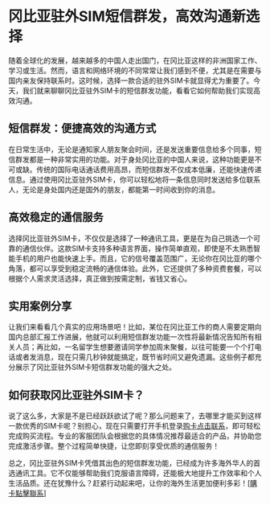 # 冈比亚驻外SIM短信群发，高效沟通新选择

随着全球化的发展，越来越多的中国人走出国门，在冈比亚这样的非洲国家工作、学习或生活。然而，语言和网络环境的不同常常让我们感到不便，尤其是在需要与国内亲友保持联系时。这时候，选择一款合适的驻外SIM卡就显得尤为重要了。今天，我们就来聊聊冈比亚驻外SIM卡的短信群发功能，看看它如何帮助我们实现高效沟通。

## 短信群发：便捷高效的沟通方式

在日常生活中，无论是通知家人朋友聚会时间，还是发送重要信息给多个同事，短信群发都是一种非常实用的功能。对于身处冈比亚的中国人来说，这种功能更是不可或缺。传统的国际电话通话费用高昂，而短信群发不仅成本低廉，还能快速传递信息。通过使用冈比亚驻外SIM卡，你可以轻松地将一条信息同时发送给多位联系人，无论是身处国内还是国外的朋友，都能第一时间收到你的消息。

## 高效稳定的通信服务

选择冈比亚驻外SIM卡，不仅仅是选择了一种通讯工具，更是在为自己挑选一个可靠的通信伙伴。这款SIM卡支持多种语言界面，操作简单直观，即使是不太熟悉智能手机的用户也能快速上手。而且，它的信号覆盖范围广，无论你在冈比亚的哪个角落，都可以享受到稳定流畅的通信体验。此外，它还提供了多种资费套餐，可以根据个人需求灵活选择，真正做到按需定制，省钱又省心。

## 实用案例分享

让我们来看看几个真实的应用场景吧！比如，某位在冈比亚工作的商人需要定期向国内总部汇报工作进展，他就可以利用短信群发功能一次性将最新情况告知所有相关人员；再比如，一名留学生想要邀请同学参加周末聚餐，以往可能要一个个打电话或者发消息，现在只需几秒钟就能搞定，既节省时间又避免遗漏。这些例子都充分展示了冈比亚驻外SIM卡短信群发功能的强大之处。

## 如何获取冈比亚驻外SIM卡？

说了这么多，大家是不是已经跃跃欲试了呢？那么问题来了，去哪里才能买到这样一款优秀的SIM卡呢？别担心，现在只需要打开手机登录[购卡点击联系](https://t.me/s/esim1088)，即可轻松完成购买流程。专业的客服团队会根据您的具体情况推荐最适合的产品，并协助您完成激活步骤。整个过程简单快捷，让您即刻享受优质的通信服务！

总之，冈比亚驻外SIM卡凭借其出色的短信群发功能，已经成为许多海外华人的首选通讯工具。它不仅能够帮助我们克服语言障碍，还能极大地提升工作效率和个人生活品质。还在犹豫什么？赶紧行动起来吧，让你的海外生活更加便利多彩！[[購卡點擊聯系](https://t.me/s/esim1088)]